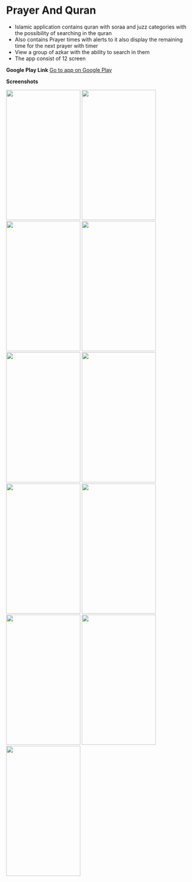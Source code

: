 # Prayer And Quran

- Islamic application contains quran with soraa and juzz categories with
the possibility of searching in the quran
- Also contains Prayer times with alerts to it also display the remaining
time for the next prayer with timer
- View a group of azkar with the ability to search in them
- The app consist of 12 screen


**Google Play Link**
[Go to app on  Google Play](https://play.google.com/store/apps/details?id=com.abdallah.prayertimequran)

**Screenshots**

<img src="https://user-images.githubusercontent.com/115652759/232264231-66af3a58-250f-4554-98eb-a912cc76fa8a.png" width="200" height="350">
<img src="https://user-images.githubusercontent.com/115652759/232264432-07ed6421-52b3-4d14-af73-ce9c9e68713b.png" width="200" height="350">
<img src="https://user-images.githubusercontent.com/115652759/232264818-4109bf5b-3b39-4b38-9356-4910f14f1de1.png" width="200" height="350">
<img src="https://user-images.githubusercontent.com/115652759/232264510-9bc4dc8b-56db-4de6-8cb9-3365fe97de66.png" width="200" height="350">
<img src="https://user-images.githubusercontent.com/115652759/232264683-ee98e402-486f-4dc3-98e3-c6c5bdbdccaf.png" width="200" height="350">
<img src="https://user-images.githubusercontent.com/115652759/232264532-5efef8ab-1a6a-4ba7-9d4a-7b51b51c1af8.png" width="200" height="350">
<img src="https://user-images.githubusercontent.com/115652759/232264568-6f8f2059-f415-46f7-9cb2-7c83fceb7e53.png" width="200" height="350">
<img src="https://user-images.githubusercontent.com/115652759/232264581-b4ed6b75-02c4-4fc6-879c-042313871ec8.png" width="200" height="350">
<img src="https://user-images.githubusercontent.com/115652759/232264607-06d6675e-ef5e-415f-a772-577f034f8ce8.png" width="200" height="350">
<img src="https://user-images.githubusercontent.com/115652759/235348217-82a97a70-b378-4e3a-b892-5b5c22cb7697.jpg" width="200" height="350">
<img src="https://user-images.githubusercontent.com/115652759/235348275-a69aa6c0-016f-43b2-ac4d-775afe486536.jpg" width="200" height="350">


